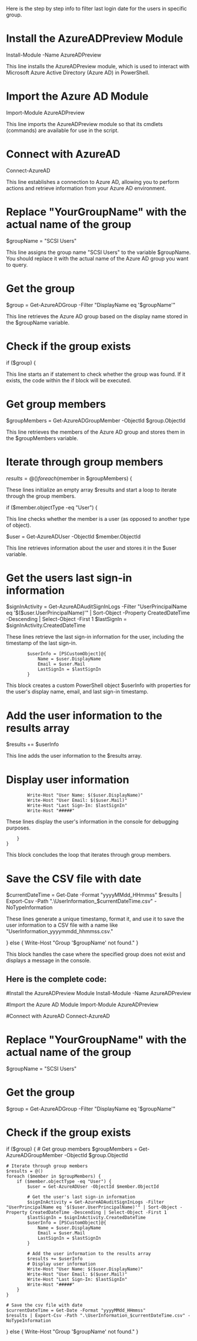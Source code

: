 Here is the step by step info to filter last login date for the users in specific group.

# Install the AzureADPreview Module
Install-Module -Name AzureADPreview

This line installs the AzureADPreview module, which is used to interact with Microsoft Azure Active Directory (Azure AD) in PowerShell.

# Import the Azure AD Module
Import-Module AzureADPreview

This line imports the AzureADPreview module so that its cmdlets (commands) are available for use in the script.

# Connect with AzureAD
Connect-AzureAD

This line establishes a connection to Azure AD, allowing you to perform actions and retrieve information from your Azure AD environment.


# Replace "YourGroupName" with the actual name of the group
$groupName = "SCSI Users"

This line assigns the group name "SCSI Users" to the variable $groupName. You should replace it with the actual name of the Azure AD group you want to query.


# Get the group
$group = Get-AzureADGroup -Filter "DisplayName eq '$groupName'"

This line retrieves the Azure AD group based on the display name stored in the $groupName variable.


# Check if the group exists
if ($group) {

This line starts an if statement to check whether the group was found. If it exists, the code within the if block will be executed.


 # Get group members
 $groupMembers = Get-AzureADGroupMember -ObjectId $group.ObjectId

This line retrieves the members of the Azure AD group and stores them in the $groupMembers variable.


# Iterate through group members
$results = @()
foreach ($member in $groupMembers) {

These lines initialize an empty array $results and start a loop to iterate through the group members.


 if ($member.objectType -eq "User") {

This line checks whether the member is a user (as opposed to another type of object).


 $user = Get-AzureADUser -ObjectId $member.ObjectId

This line retrieves information about the user and stores it in the $user variable.


# Get the users last sign-in information

$signInActivity = Get-AzureADAuditSignInLogs -Filter "UserPrincipalName eq '$($user.UserPrincipalName)'" | Sort-Object -Property CreatedDateTime -Descending | Select-Object -First 1
$lastSignIn = $signInActivity.CreatedDateTime

These lines retrieve the last sign-in information for the user, including the timestamp of the last sign-in.


            $userInfo = [PSCustomObject]@{
                Name = $user.DisplayName
                Email = $user.Mail
                LastSignIn = $lastSignIn
            }
This block creates a custom PowerShell object $userInfo with properties for the user's display name, email, and last sign-in timestamp.

 # Add the user information to the results array
 $results += $userInfo
 
This line adds the user information to the $results array.

# Display user information
            Write-Host "User Name: $($user.DisplayName)"
            Write-Host "User Email: $($user.Mail)"
            Write-Host "Last Sign-In: $lastSignIn"
            Write-Host "#####"

These lines display the user's information in the console for debugging purposes.

        }
    }

This block concludes the loop that iterates through group members.

 # Save the CSV file with date
  $currentDateTime = Get-Date -Format "yyyyMMdd_HHmmss"
  $results | Export-Csv -Path ".\UserInformation_$currentDateTime.csv" -NoTypeInformation
  
These lines generate a unique timestamp, format it, and use it to save the user information to a CSV file with a name like "UserInformation_yyyymmdd_hhmmss.csv."

} else {
    Write-Host "Group '$groupName' not found."
}

This block handles the case where the specified group does not exist and displays a message in the console.


## Here is the complete code:

#Install the AzureADPreview Module
Install-Module -Name AzureADPreview

#Import the Azure AD Module
Import-Module AzureADPreview

#Connect with AzureAD
Connect-AzureAD

# Replace "YourGroupName" with the actual name of the group
$groupName = "SCSI Users"

# Get the group
$group = Get-AzureADGroup -Filter "DisplayName eq '$groupName'"

# Check if the group exists
if ($group) {
    # Get group members
    $groupMembers = Get-AzureADGroupMember -ObjectId $group.ObjectId

    # Iterate through group members
    $results = @()
    foreach ($member in $groupMembers) {
        if ($member.objectType -eq "User") {
            $user = Get-AzureADUser -ObjectId $member.ObjectId

            # Get the user's last sign-in information
            $signInActivity = Get-AzureADAuditSignInLogs -Filter "UserPrincipalName eq '$($user.UserPrincipalName)'" | Sort-Object -Property CreatedDateTime -Descending | Select-Object -First 1
            $lastSignIn = $signInActivity.CreatedDateTime
            $userInfo = [PSCustomObject]@{
                Name = $user.DisplayName
                Email = $user.Mail
                LastSignIn = $lastSignIn
            }

            # Add the user information to the results array
            $results += $userInfo
            # Display user information
            Write-Host "User Name: $($user.DisplayName)"
            Write-Host "User Email: $($user.Mail)"
            Write-Host "Last Sign-In: $lastSignIn"
            Write-Host "#####"
        }
    }

    # Save the csv file with date 
    $currentDateTime = Get-Date -Format "yyyyMMdd_HHmmss"
    $results | Export-Csv -Path ".\UserInformation_$currentDateTime.csv" -NoTypeInformation
    
} else {
    Write-Host "Group '$groupName' not found."
} 


